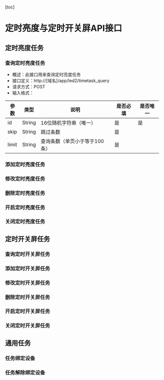 [toc]
# 定时亮度与定时开关屏API接口
## 定时亮度任务
### 查询定时亮度任务
- 概述：此接口用来查询定时亮度任务
- 接口定义：http://[域名]/app/led2/timetask_query 
- 请求方式：POST
- 输入格式：  

| 参数 | 类型 | 说明 | 是否必填 | 是否唯一 |
| ------ | ------ | ------ | ------ | ------ |
| id | String | 16位随机字符串（唯一） | 是 | 是 |
| skip | String | 跳过条数 | 是 |
| limit | String | 查询条数（单页小于等于100条） | 是 |

### 添加定时亮度任务

### 修改定时亮度任务

### 删除定时亮度任务

### 开启定时亮度任务

### 关闭定时亮度任务

## 定时开关屏任务

### 查询定时开关屏任务

### 添加定时开关屏任务

### 修改定时开关屏任务

### 删除定时开关屏任务

### 开启定时开关屏任务

### 关闭定时开关屏任务

## 通用任务

### 任务绑定设备

### 任务解除绑定设备